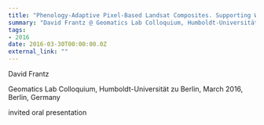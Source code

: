 ```yaml
---
title: "Phenology-Adaptive Pixel-Based Landsat Composites. Supporting Wall-to-Wall Mapping Efforts"
summary: "David Frantz @ Geomatics Lab Colloquium, Humboldt-Universität zu Berlin, March 2016, Berlin, Germany"
tags:
- 2016
date: 2016-03-30T00:00:00.0Z
external_link: ""
---
```


David Frantz


Geomatics Lab Colloquium, Humboldt-Universität zu Berlin, March 2016, Berlin, Germany


invited oral presentation
